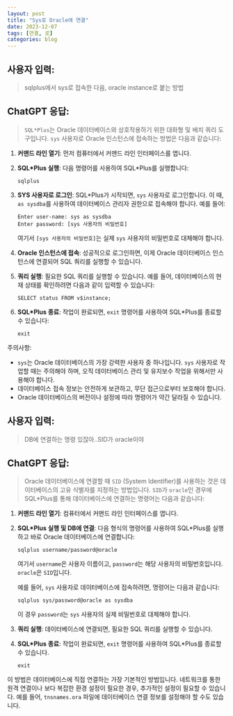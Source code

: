```yaml
---
layout: post
title: "Sys로 Oracle에 연결"
date: 2023-12-07
tags: [연결, 로]
categories: blog
---
```


## 사용자 입력:
> sqlplus에서 sys로 접속한 다음, oracle instance로 붙는 방법

## ChatGPT 응답:
> `SQL*Plus`는 Oracle 데이터베이스와 상호작용하기 위한 대화형 및 배치 쿼리 도구입니다. `sys` 사용자로 Oracle 인스턴스에 접속하는 방법은 다음과 같습니다:

1. **커맨드 라인 열기**: 먼저 컴퓨터에서 커맨드 라인 인터페이스를 엽니다.

2. **SQL*Plus 실행**: 다음 명령어를 사용하여 SQL*Plus를 실행합니다:

   ```
   sqlplus
   ```

3. **SYS 사용자로 로그인**: SQL*Plus가 시작되면, `sys` 사용자로 로그인합니다. 이 때, `as sysdba`를 사용하여 데이터베이스 관리자 권한으로 접속해야 합니다. 예를 들어:

   ```
   Enter user-name: sys as sysdba
   Enter password: [sys 사용자의 비밀번호]
   ```

   여기서 `[sys 사용자의 비밀번호]`는 실제 `sys` 사용자의 비밀번호로 대체해야 합니다.

4. **Oracle 인스턴스에 접속**: 성공적으로 로그인하면, 이제 Oracle 데이터베이스 인스턴스에 연결되어 SQL 쿼리를 실행할 수 있습니다.

5. **쿼리 실행**: 필요한 SQL 쿼리를 실행할 수 있습니다. 예를 들어, 데이터베이스의 현재 상태를 확인하려면 다음과 같이 입력할 수 있습니다:

   ```
   SELECT status FROM v$instance;
   ```

6. **SQL*Plus 종료**: 작업이 완료되면, `exit` 명령어를 사용하여 SQL*Plus를 종료할 수 있습니다:

   ```
   exit
   ```

주의사항:
- `sys`는 Oracle 데이터베이스의 가장 강력한 사용자 중 하나입니다. `sys` 사용자로 작업할 때는 주의해야 하며, 오직 데이터베이스 관리 및 유지보수 작업을 위해서만 사용해야 합니다.
- 데이터베이스 접속 정보는 안전하게 보관하고, 무단 접근으로부터 보호해야 합니다.
- Oracle 데이터베이스의 버전이나 설정에 따라 명령어가 약간 달라질 수 있습니다.

## 사용자 입력:
> DB에 연결하는 명령 있잖아..SID가 oracle이야

## ChatGPT 응답:
> Oracle 데이터베이스에 연결할 때 `SID` (System Identifier)를 사용하는 것은 데이터베이스의 고유 식별자를 지정하는 방법입니다. `SID`가 `oracle`인 경우에 SQL*Plus를 통해 데이터베이스에 연결하는 명령어는 다음과 같습니다:

1. **커맨드 라인 열기**: 컴퓨터에서 커맨드 라인 인터페이스를 엽니다.

2. **SQL*Plus 실행 및 DB에 연결**: 다음 형식의 명령어를 사용하여 SQL*Plus를 실행하고 바로 Oracle 데이터베이스에 연결합니다:

   ```
   sqlplus username/password@oracle
   ```

   여기서 `username`은 사용자 이름이고, `password`는 해당 사용자의 비밀번호입니다. `oracle`은 `SID`입니다.

   예를 들어, `sys` 사용자로 데이터베이스에 접속하려면, 명령어는 다음과 같습니다:

   ```
   sqlplus sys/password@oracle as sysdba
   ```

   이 경우 `password`는 `sys` 사용자의 실제 비밀번호로 대체해야 합니다.

3. **쿼리 실행**: 데이터베이스에 연결되면, 필요한 SQL 쿼리를 실행할 수 있습니다.

4. **SQL*Plus 종료**: 작업이 완료되면, `exit` 명령어를 사용하여 SQL*Plus를 종료할 수 있습니다.

   ```
   exit
   ```

이 방법은 데이터베이스에 직접 연결하는 가장 기본적인 방법입니다. 네트워크를 통한 원격 연결이나 보다 복잡한 환경 설정이 필요한 경우, 추가적인 설정이 필요할 수 있습니다. 예를 들어, `tnsnames.ora` 파일에 데이터베이스 연결 정보를 설정해야 할 수도 있습니다.

